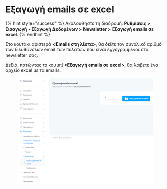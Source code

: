 # Εξαγωγή emails σε excel

{% hint style="success" %}
Ακολουθήστε τη διαδρομή: **Ρυθμίσεις > Εισαγωγή - Εξαγωγή Δεδομένων > Newsletter > Εξαγωγή emails σε excel**.
{% endhint %}

Στο κουτάκι αριστερά **\<Emails στη λίστα>**, θα δείτε τον συνολικό αριθμό των διευθύνσεων email των πελατών που είναι εγγεγραμμένοι στο newsletter σας.&#x20;

Δεξιά, πατώντας το κουμπί **<Εξαγωγή emails σε excel>**, θα λάβετε ένα αρχείο excel με τα emails.&#x20;

<figure><img src="../../../.gitbook/assets/ScreenHunter 185.png" alt=""><figcaption></figcaption></figure>

